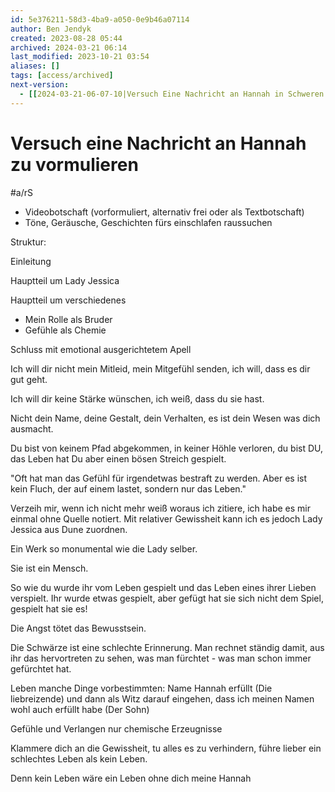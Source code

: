 ```yaml
---
id: 5e376211-58d3-4ba9-a050-0e9b46a07114
author: Ben Jendyk
created: 2023-08-28 05:44
archived: 2024-03-21 06:14
last_modified: 2023-10-21 03:54
aliases: []
tags: [access/archived] 
next-version:
  - [[2024-03-21-06-07-10|Versuch Eine Nachricht an Hannah in Schweren Zeiten Zu Formulieren]]
---
```


# Versuch eine Nachricht an Hannah zu vormulieren

#a/rS

- Videobotschaft (vorformuliert, alternativ frei oder als Textbotschaft)
- Töne, Geräusche, Geschichten fürs einschlafen raussuchen

Struktur:

Einleitung

Hauptteil um Lady Jessica

Hauptteil um verschiedenes

- Mein Rolle als Bruder
- Gefühle als Chemie

Schluss mit emotional ausgerichtetem Apell 

Ich will dir nicht mein Mitleid, mein Mitgefühl senden, ich will, dass es dir gut geht.

Ich will dir keine Stärke wünschen, ich weiß, dass du sie hast.

Nicht dein Name, deine Gestalt, dein Verhalten, es ist dein Wesen was dich ausmacht.

Du bist von keinem Pfad abgekommen, in keiner Höhle verloren, du bist DU, das Leben hat Du aber einen bösen Streich gespielt.

"Oft hat man das Gefühl für irgendetwas bestraft zu werden. Aber es ist kein Fluch, der auf einem lastet, sondern nur das Leben."

Verzeih mir, wenn ich nicht mehr weiß woraus ich zitiere, ich habe es mir einmal ohne Quelle notiert. Mit relativer Gewissheit kann ich es jedoch Lady Jessica aus Dune zuordnen.

Ein Werk so monumental wie die Lady selber.

Sie ist ein Mensch.

So wie du wurde ihr vom Leben gespielt und das Leben eines ihrer Lieben verspielt. Ihr wurde etwas gespielt, aber gefügt hat sie sich nicht dem Spiel, gespielt hat sie es!

Die Angst tötet das Bewusstsein.

Die Schwärze ist eine schlechte Erinnerung. Man rechnet ständig damit, aus ihr das hervortreten zu sehen, was man fürchtet - was man schon immer gefürchtet hat.

Leben manche Dinge vorbestimmten: Name Hannah erfüllt (Die liebreizende) und dann als Witz darauf eingehen, dass ich meinen Namen wohl auch erfüllt habe (Der Sohn)

Gefühle und Verlangen nur chemische Erzeugnisse

Klammere dich an die Gewissheit, tu alles es zu verhindern, führe lieber ein schlechtes Leben als kein Leben.

Denn kein Leben wäre ein Leben ohne dich meine Hannah